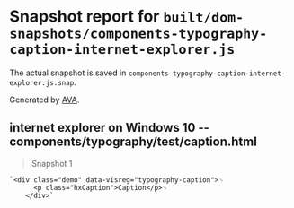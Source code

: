 # Snapshot report for `built/dom-snapshots/components-typography-caption-internet-explorer.js`

The actual snapshot is saved in `components-typography-caption-internet-explorer.js.snap`.

Generated by [AVA](https://ava.li).

## internet explorer on Windows 10 -- components/typography/test/caption.html

> Snapshot 1

    `<div class="demo" data-visreg="typography-caption">␊
          <p class="hxCaption">Caption</p>␊
        </div>`
